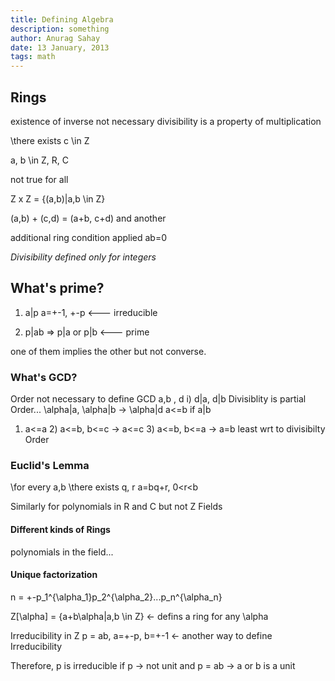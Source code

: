 ```yaml
---
title: Defining Algebra
description: something
author: Anurag Sahay
date: 13 January, 2013
tags: math
---
```


## Rings

existence of inverse not necessary
divisibility is a property of multiplication

\there exists c \in Z

a, b \in Z, R, C

not true for all

Z x Z = {(a,b)|a,b \in Z}


(a,b) + (c,d) = (a+b, c+d)
and another

additional ring condition applied ab=0

*Divisibility defined only for integers*

## What's prime?
1) a|p
a=+-1, +-p  <--- irreducible

2) p|ab => p|a or p|b  <--- prime

one of them implies the other but not converse.

### What's GCD?
Order not necessary to define GCD
a,b , d
i) d|a, d|b
Divisiblity is partial Order...
\alpha|a, \alpha|b -> \alpha|d
a<=b if a|b
1) a<=a 2) a<=b, b<=c -> a<=c 3) a<=b, b<=a -> a=b
least wrt to divisibilty Order

### Euclid's Lemma

\for every a,b
\there exists q, r
a=bq+r, 0<r<b

Similarly for polynomials in R and C but not Z
Fields

#### Different kinds of Rings
polynomials in the field...

#### Unique factorization
n = +-p_1^{\alpha_1}p_2^{\alpha_2}...p_n^{\alpha_n}

Z[\alpha] = {a+b\alpha|a,b \in Z} <- defins a ring for any \alpha

Irreducibility in Z
p = ab, a=+-p, b=+-1 <- another way to define Irreducibility

Therefore, p is irreducible if p -> not unit and p = ab -> a or b is a unit

